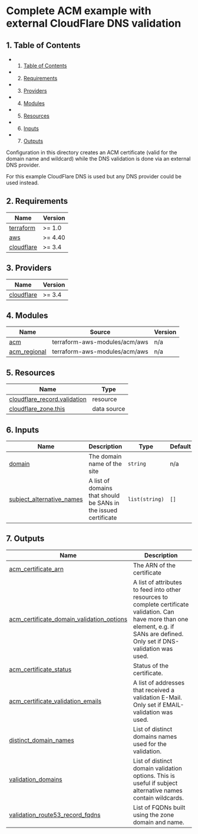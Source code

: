 # Complete ACM example with external CloudFlare DNS validation

##  1. <a name='TableofContents'></a>Table of Contents
<!-- vscode-markdown-toc -->
* 1. [Table of Contents](#TableofContents)
* 2. [Requirements](#Requirements)
* 3. [Providers](#Providers)
* 4. [Modules](#Modules)
* 5. [Resources](#Resources)
* 6. [Inputs](#Inputs)
* 7. [Outputs](#Outputs)

<!-- vscode-markdown-toc-config
	numbering=true
	autoSave=true
	/vscode-markdown-toc-config -->
<!-- /vscode-markdown-toc -->

Configuration in this directory creates an ACM certificate (valid for the domain name and wildcard) while the DNS validation is done via an external DNS provider.

For this example CloudFlare DNS is used but any DNS provider could be used instead.

<!-- BEGINNING OF PRE-COMMIT-TERRAFORM DOCS HOOK -->
##  2. <a name='Requirements'></a>Requirements

| Name | Version |
|------|---------|
| <a name="requirement_terraform"></a> [terraform](#requirement\_terraform) | >= 1.0 |
| <a name="requirement_aws"></a> [aws](#requirement\_aws) | >= 4.40 |
| <a name="requirement_cloudflare"></a> [cloudflare](#requirement\_cloudflare) | >= 3.4 |

##  3. <a name='Providers'></a>Providers

| Name | Version |
|------|---------|
| <a name="provider_cloudflare"></a> [cloudflare](#provider\_cloudflare) | >= 3.4 |

##  4. <a name='Modules'></a>Modules

| Name | Source | Version |
|------|--------|---------|
| <a name="module_acm"></a> [acm](#module\_acm) | terraform-aws-modules/acm/aws | n/a |
| <a name="module_acm_regional"></a> [acm\_regional](#module\_acm\_regional) | terraform-aws-modules/acm/aws | n/a |

##  5. <a name='Resources'></a>Resources

| Name | Type |
|------|------|
| [cloudflare_record.validation](https://registry.terraform.io/providers/cloudflare/cloudflare/latest/docs/resources/record) | resource |
| [cloudflare_zone.this](https://registry.terraform.io/providers/cloudflare/cloudflare/latest/docs/data-sources/zone) | data source |

##  6. <a name='Inputs'></a>Inputs

| Name | Description | Type | Default | Required |
|------|-------------|------|---------|:--------:|
| <a name="input_domain"></a> [domain](#input\_domain) | The domain name of the site | `string` | n/a | yes |
| <a name="input_subject_alternative_names"></a> [subject\_alternative\_names](#input\_subject\_alternative\_names) | A list of domains that should be SANs in the issued certificate | `list(string)` | `[]` | no |

##  7. <a name='Outputs'></a>Outputs

| Name | Description |
|------|-------------|
| <a name="output_acm_certificate_arn"></a> [acm\_certificate\_arn](#output\_acm\_certificate\_arn) | The ARN of the certificate |
| <a name="output_acm_certificate_domain_validation_options"></a> [acm\_certificate\_domain\_validation\_options](#output\_acm\_certificate\_domain\_validation\_options) | A list of attributes to feed into other resources to complete certificate validation. Can have more than one element, e.g. if SANs are defined. Only set if DNS-validation was used. |
| <a name="output_acm_certificate_status"></a> [acm\_certificate\_status](#output\_acm\_certificate\_status) | Status of the certificate. |
| <a name="output_acm_certificate_validation_emails"></a> [acm\_certificate\_validation\_emails](#output\_acm\_certificate\_validation\_emails) | A list of addresses that received a validation E-Mail. Only set if EMAIL-validation was used. |
| <a name="output_distinct_domain_names"></a> [distinct\_domain\_names](#output\_distinct\_domain\_names) | List of distinct domains names used for the validation. |
| <a name="output_validation_domains"></a> [validation\_domains](#output\_validation\_domains) | List of distinct domain validation options. This is useful if subject alternative names contain wildcards. |
| <a name="output_validation_route53_record_fqdns"></a> [validation\_route53\_record\_fqdns](#output\_validation\_route53\_record\_fqdns) | List of FQDNs built using the zone domain and name. |
<!-- END OF PRE-COMMIT-TERRAFORM DOCS HOOK -->